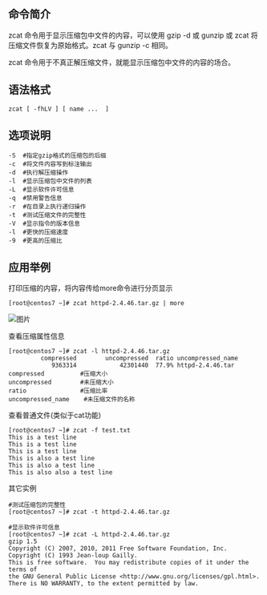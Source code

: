 ## 命令简介

zcat 命令用于显示压缩包中文件的内容，可以使用 gzip -d 或 gunzip 或 zcat 将压缩文件恢复为原始格式。zcat 与 gunzip -c 相同。

zcat 命令用于不真正解压缩文件，就能显示压缩包中文件的内容的场合。

## 语法格式

```
zcat [ -fhLV ] [ name ...  ]
```

## 选项说明

```
-S  #指定gzip格式的压缩包的后缀
-c  #将文件内容写到标注输出
-d  #执行解压缩操作
-l  #显示压缩包中文件的列表
-L  #显示软件许可信息
-q  #禁用警告信息
-r  #在目录上执行递归操作
-t  #测试压缩文件的完整性
-V  #显示指令的版本信息
-l  #更快的压缩速度
-9  #更高的压缩比
```

## 应用举例

打印压缩的内容，将内容传给more命令进行分页显示

```
[root@centos7 ~]# zcat httpd-2.4.46.tar.gz | more
```

![图片](https://mmbiz.qpic.cn/mmbiz_png/tuSaKc6SfPpfMiaEuTENjpKAwJicFV73zAE66Urow2RbGQzXMMtGodmjkSJx2WbMsuwkBA4Wc88GfIBH5ftUDHpQ/640?wx_fmt=png&tp=webp&wxfrom=5&wx_lazy=1&wx_co=1)

查看压缩属性信息

```
[root@centos7 ~]# zcat -l httpd-2.4.46.tar.gz
         compressed        uncompressed  ratio uncompressed_name
            9363314            42301440  77.9% httpd-2.4.46.tar
compressed          #压缩大小    
uncompressed        #未压缩大小
ratio               #压缩比率
uncompressed_name    #未压缩文件的名称
```

查看普通文件(类似于cat功能)

```
[root@centos7 ~]# zcat -f test.txt
This is a test line
This is a test line
This is a test line
This is also a test line
This is also a test line
This is also also a test line
```

其它实例

```
#测试压缩包的完整性
[root@centos7 ~]# zcat -t httpd-2.4.46.tar.gz

#显示软件许可信息
[root@centos7 ~]# zcat -L httpd-2.4.46.tar.gz
gzip 1.5
Copyright (C) 2007, 2010, 2011 Free Software Foundation, Inc.
Copyright (C) 1993 Jean-loup Gailly.
This is free software.  You may redistribute copies of it under the terms of
the GNU General Public License <http://www.gnu.org/licenses/gpl.html>.
There is NO WARRANTY, to the extent permitted by law.
```